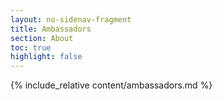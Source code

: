 ```yaml
---
layout: no-sidenav-fragment
title: Ambassadors
section: About
toc: true
highlight: false
---
```


{% include_relative content/ambassadors.md %}
